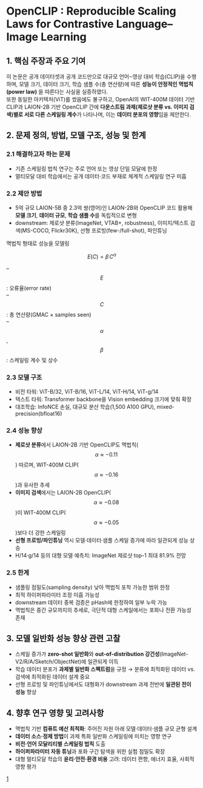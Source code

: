 # OpenCLIP : Reproducible Scaling Laws for Contrastive Language–Image Learning

## 1. 핵심 주장과 주요 기여
이 논문은 공개 데이터셋과 공개 코드만으로 대규모 언어‒영상 대비 학습(CLIP)을 수행하며, 모델 크기, 데이터 크기, 학습 샘플 수(총 연산량)에 따른 **성능이 안정적인 멱법칙(power law)** 을 따른다는 사실을 실증하였다.  
또한 동일한 아키텍처(ViT)를 썼음에도 불구하고, OpenAI의 WIT-400M 데이터 기반 CLIP과 LAION-2B 기반 OpenCLIP 간에 **다운스트림 과제(제로샷 분류 vs. 이미지 검색)별로 서로 다른 스케일링 계수**가 나타나며, 이는 **데이터 분포의 영향**임을 제안한다.

## 2. 문제 정의, 방법, 모델 구조, 성능 및 한계

### 2.1 해결하고자 하는 문제
- 기존 스케일링 법칙 연구는 주로 언어 또는 영상 단일 모달에 한정
- 멀티모달 대비 학습에서는 공개 데이터·코드 부재로 체계적 스케일링 연구 미흡

### 2.2 제안 방법
- 5억 규모 LAION-5B 중 2.3억 쌍(영어)인 LAION-2B와 OpenCLIP 코드 활용해 **모델 크기**, **데이터 규모**, **학습 샘플 수**를 독립적으로 변형  
- downstream: 제로샷 분류(ImageNet, VTAB+, robustness), 이미지/텍스트 검색(MS-COCO, Flickr30K), 선형 프로빙(few-/full-shot), 파인튜닝  

멱법칙 형태로 성능을 모델링  

$$
E(C) = \beta\,C^{\alpha}
$$

– $$E$$: 오류율(error rate)  
– $$C$$: 총 연산량(GMAC × samples seen)  
– $$\alpha$$, $$\beta$$: 스케일링 계수 및 상수  

### 2.3 모델 구조
- 비전 타워: ViT-B/32, ViT-B/16, ViT-L/14, ViT-H/14, ViT-g/14  
- 텍스트 타워: Transformer backbone을 Vision embedding 크기에 맞춰 확장  
- 대조학습: InfoNCE 손실, 대규모 분산 학습(1,500 A100 GPU), mixed-precision(bfloat16)

### 2.4 성능 향상
- **제로샷 분류**에서 LAION-2B 기반 OpenCLIP도 멱법칙($$\alpha\approx-0.11$$) 따르며, WIT-400M CLIP($$\alpha\approx-0.16$$)과 유사한 추세  
- **이미지 검색**에서는 LAION-2B OpenCLIP($$\alpha\approx-0.08$$)이 WIT-400M CLIP($$\alpha\approx-0.05$$)보다 더 강한 스케일링  
- **선형 프로빙/파인튜닝** 역시 모델·데이터·샘플 스케일 증가에 따라 일관되게 성능 상승  
- H/14·g/14 등의 대형 모델 예측치: ImageNet 제로샷 top-1 최대 81.9% 전망  

### 2.5 한계
- 샘플링 점밀도(sampling density) 낮아 멱법칙 포착 가능한 범위 한정  
- 최적 하이퍼파라미터 조정 미흡 가능성  
- downstream 데이터 중복 검증은 pHash에 한정하여 일부 누락 가능  
- 멱법칙은 중간 규모까지의 추세로, 극단적 대형 스케일에서는 포화나 전환 가능성 존재

## 3. 모델 일반화 성능 향상 관련 고찰
- 스케일 증가가 **zero-shot 일반화**와 **out-of-distribution 강건성**(ImageNet-V2/R/A/Sketch/ObjectNet)에 일관되게 이득  
- 학습 데이터 분포가 **과제별 일반화 스펙트럼**을 규정 → 분류에 최적화된 데이터 vs. 검색에 최적화된 데이터 설계 중요  
- 선형 프로빙 및 파인튜닝에서도 대형화가 downstream 과제 전반에 **일관된 전이 성능** 향상

## 4. 향후 연구 영향 및 고려사항
- 멱법칙 기반 **컴퓨트 예산 최적화**: 주어진 자원 아래 모델·데이터·샘플 규모 균형 설계  
- **데이터 소스·정제 방법**이 과제 특화 일반화 스케일링에 미치는 영향 연구  
- **비전·언어 모달리티별 스케일링 법칙** 도출  
- **하이퍼파라미터 자동 튜닝**과 포화 구간 탐색을 위한 실험 점밀도 확장  
- 대형 멀티모달 학습의 **윤리·안전·환경 비용** 고려: 데이터 편향, 에너지 효율, 사회적 영향 평가

[1](https://ppl-ai-file-upload.s3.amazonaws.com/web/direct-files/attachments/22370781/5be55f56-d087-4a5a-aa86-22ec50a04ab1/2212.07143v2.pdf)
